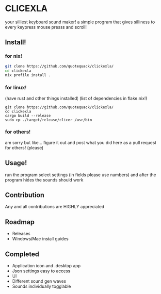 # CLICEXLA
your silliest keyboard sound maker!
a simple program that gives silliness to every keypress mouse presss and scroll!
## Install!
### for nix!
```bash
git clone https://github.com/quotequack/clickexla/
cd clickexla
nix profile install .
```
### for linux!
(have rust and other things installed)
(list of dependencies in flake.nix!)
```
git clone https://github.com/quotequack/clickexla/
cd clickexla
cargo build --release
sudo cp ./target/release/clicer /usr/bin
```
### for others!
am sorry but like... figure it out and post what you did here as a pull request for others! (please)
## Usage!
run the program select settings (in fields please use numbers) and after the program hides the sounds should work
## Contribution 
Any and all contributions are HIGHLY appreciated
## Roadmap
* Releases
* Windows/Mac install guides
## Completed
* Application icon and .desktop app
* Json settings easy to access
* UI
* Different sound gen waves
* Sounds individually togglable
